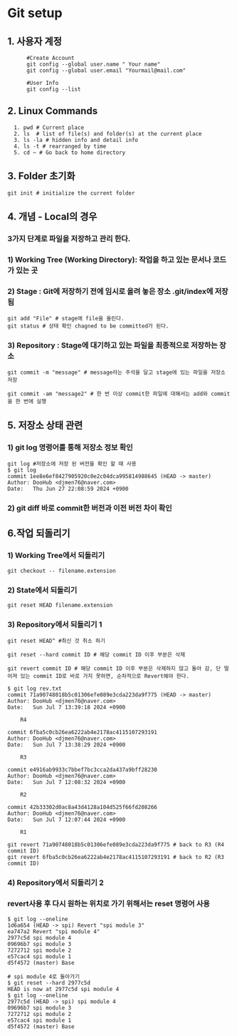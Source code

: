 # Git setup

## 1. 사용자 계정
```
      #Create Account
      git config --global user.name " Your name"  
      git config --global user.email "Yourmail@mail.com"

      #User Info
      git config --list
```

## 2. Linux Commands
```
  1. pwd # Current place
  2. ls  # list of file(s) and folder(s) at the current place
  3. ls -la # hidden info and detail info
  4. ls -t # rearranged by time
  5. cd ~ # Go back to home directory
```

## 3. Folder 초기화
```
git init # initialize the current folder
```

## 4. 개념 - Local의 경우
### 3가지 단계로 파일을 저장하고 관리 한다.
### 1) Working Tree (Working Directory): 작업을 하고 있는 문서나 코드가 있는 곳  
### 2) Stage : Git에 저장하기 전에 임시로 올려 놓은 장소 .git/index에 저장 됨  
```
git add "File" # stage에 file을 올린다.
git status # 상태 확인 chagned to be committed가 된다.
```
### 3) Repository : Stage에 대기하고 있는 파일을 최종적으로 저장하는 장소
```
git commit -m "message" # message라는 주석을 달고 stage에 있는 파일을 저장소 저장

git commit -am "message2" # 한 번 이상 commit한 파일에 대해서는 add와 commit을 한 번에 실챙

```

## 5. 저장소 상태 관련

### 1) git log 명령어를 통해  저장소 정보 확인
```
git log #저장소에 저장 된 버전을 확인 할 때 사용
$ git log
commit 1ee8e6ef8427905920c0e2c04dca995814988645 (HEAD -> master)
Author: DooHub <djmen76@naver.com>
Date:   Thu Jun 27 22:08:59 2024 +0900

```
### 2) git diff 바로 commit한 버전과 이전 버전 차이 확인

## 6.작업 되돌리기
### 1) Working Tree에서 되돌리기
```
git checkout -- filename.extension

```
### 2) State에서 되돌리기
```
git reset HEAD filename.extension
```

### 3) Repository에서 되돌리기 1
```
git reset HEAD^ #최신 것 취소 하기

git reset --hard commit ID # 해당 commit ID 이후 부분은 삭제

git revert commit ID # 해당 commit ID 이후 부분은 삭제하지 않고 돌아 감, 단 떨어져 있는 commit ID로 바로 가지 못하면, 순차적으로 Revert해야 한다.

$ git log rev.txt
commit 71a90748018b5c01306efe089e3cda223da9f775 (HEAD -> master)
Author: DooHub <djmen76@naver.com>
Date:   Sun Jul 7 13:39:18 2024 +0900

    R4

commit 6fba5c0cb26ea6222ab4e2178ac4115107293191
Author: DooHub <djmen76@naver.com>
Date:   Sun Jul 7 13:38:29 2024 +0900

    R3

commit e4916ab9933c7bbef7bc3cca2da437a9bff28230
Author: DooHub <djmen76@naver.com>
Date:   Sun Jul 7 12:08:32 2024 +0900

    R2

commit 42b33302d0ac8a43d4128a104d525f66fd208266
Author: DooHub <djmen76@naver.com>
Date:   Sun Jul 7 12:07:44 2024 +0900

    R1

git revert 71a90748018b5c01306efe089e3cda223da9f775 # back to R3 (R4 commit ID)
git revert 6fba5c0cb26ea6222ab4e2178ac4115107293191 # back to R2 (R3 commit ID)
```
### 4) Repository에서 되돌리기 2
### revert사용 후 다시 원하는 위치로 가기 위해서는 reset 명령어 사용
```
$ git log --oneline
1d6a654 (HEAD -> spi) Revert "spi module 3"
ea747a2 Revert "spi module 4"
2977c5d spi module 4
09696b7 spi module 3
7272712 spi module 2
e57cac4 spi module 1
d5f4572 (master) Base

# spi module 4로 돌아가기
$ git reset --hard 2977c5d
HEAD is now at 2977c5d spi module 4
$ git log --oneline
2977c5d (HEAD -> spi) spi module 4
09696b7 spi module 3
7272712 spi module 2
e57cac4 spi module 1
d5f4572 (master) Base
```
```
